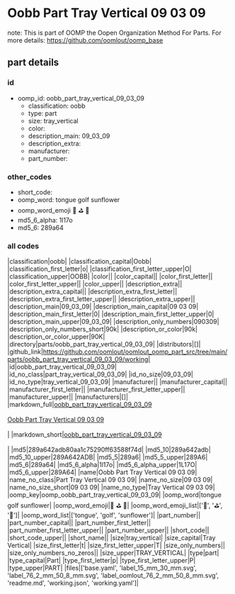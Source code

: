 # Oobb Part Tray Vertical 09 03 09  

note: This is part of OOMP the Oopen Organization Method For Parts. For more details: https://github.com/oomlout/oomp_base

##  part details





### id
* oomp_id: oobb_part_tray_vertical_09_03_09
  * classification: oobb
  * type: part
  * size: tray_vertical
  * color: 
  * description_main: 09_03_09
  * description_extra: 
  * manufacturer: 
  * part_number: 

### other_codes
* short_code: 
* oomp_word: tongue golf sunflower
* oomp_word_emoji :tongue: :golf: :sunflower:
* md5_6_alpha: 1l17o
* md5_6: 289a64

### all codes 
|classification|oobb|
|classification_capital|Oobb|
|classification_first_letter|o|
|classification_first_letter_upper|O|
|classification_upper|OOBB|
|color||
|color_capital||
|color_first_letter||
|color_first_letter_upper||
|color_upper||
|description_extra||
|description_extra_capital||
|description_extra_first_letter||
|description_extra_first_letter_upper||
|description_extra_upper||
|description_main|09_03_09|
|description_main_capital|09 03 09|
|description_main_first_letter|0|
|description_main_first_letter_upper|0|
|description_main_upper|09_03_09|
|description_only_numbers|090309|
|description_only_numbers_short|90k|
|description_or_color|90k|
|description_or_color_upper|90K|
|directory|parts/oobb_part_tray_vertical_09_03_09|
|distributors|[]|
|github_link|https://github.com/oomlout/oomlout_oomp_part_src/tree/main/parts/oobb_part_tray_vertical_09_03_09/working|
|id|oobb_part_tray_vertical_09_03_09|
|id_no_class|part_tray_vertical_09_03_09|
|id_no_size|09_03_09|
|id_no_type|tray_vertical_09_03_09|
|manufacturer||
|manufacturer_capital||
|manufacturer_first_letter||
|manufacturer_first_letter_upper||
|manufacturer_upper||
|manufacturers|[]|
|markdown_full|[oobb_part_tray_vertical_09_03_09](https://github.com/oomlout/oomlout_oomp_part_src/tree/main/parts/oobb_part_tray_vertical_09_03_09/working)<br>[](https://github.com/oomlout/oomlout_oomp_part_src/tree/main/parts/oobb_part_tray_vertical_09_03_09/working)<br>[Oobb Part Tray Vertical 09 03 09](https://github.com/oomlout/oomlout_oomp_part_src/tree/main/parts/oobb_part_tray_vertical_09_03_09/working)<br><br>|
|markdown_short|[oobb_part_tray_vertical_09_03_09](https://github.com/oomlout/oomlout_oomp_part_src/tree/main/parts/oobb_part_tray_vertical_09_03_09/working)<br><br>|
|md5|289a642adb80aa1c75290ff63588f74d|
|md5_10|289a642adb|
|md5_10_upper|289A642ADB|
|md5_5|289a6|
|md5_5_upper|289A6|
|md5_6|289a64|
|md5_6_alpha|1l17o|
|md5_6_alpha_upper|1L17O|
|md5_6_upper|289A64|
|name|Oobb Part Tray Vertical 09 03 09|
|name_no_class|Part Tray Vertical 09 03 09|
|name_no_size|09 03 09|
|name_no_size_short|09 03 09|
|name_no_type|Tray Vertical 09 03 09|
|oomp_key|oomp_oobb_part_tray_vertical_09_03_09|
|oomp_word|tongue golf sunflower|
|oomp_word_emoji|:tongue: :golf: :sunflower:|
|oomp_word_emoji_list|[':tongue:', ':golf:', ':sunflower:']|
|oomp_word_list|['tongue', 'golf', 'sunflower']|
|part_number||
|part_number_capital||
|part_number_first_letter||
|part_number_first_letter_upper||
|part_number_upper||
|short_code||
|short_code_upper||
|short_name||
|size|tray_vertical|
|size_capital|Tray Vertical|
|size_first_letter|t|
|size_first_letter_upper|T|
|size_only_numbers||
|size_only_numbers_no_zeros||
|size_upper|TRAY_VERTICAL|
|type|part|
|type_capital|Part|
|type_first_letter|p|
|type_first_letter_upper|P|
|type_upper|PART|
|files|['base.yaml', 'label_15_mm_30_mm.svg', 'label_76_2_mm_50_8_mm.svg', 'label_oomlout_76_2_mm_50_8_mm.svg', 'readme.md', 'working.json', 'working.yaml']|
